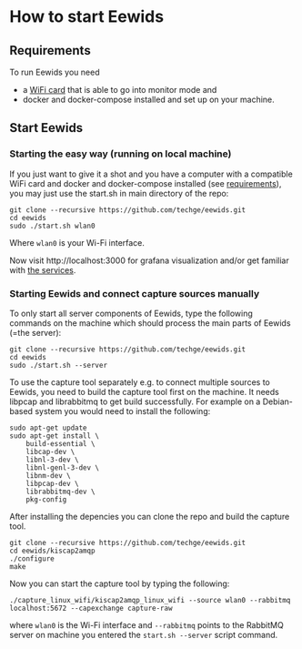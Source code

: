 # How to start Eewids

## Requirements

To run Eewids you need

* a [WiFi card](https://aircrack-ng.org/doku.php?id=compatible_cards) that is able to go into monitor mode and
* docker and docker-compose installed and set up on your machine.

## Start Eewids

### Starting the easy way (running on local machine)

If you just want to give it a shot and you have a computer with a compatible WiFi card and docker and docker-compose installed (see [requirements](#requirements)), you may just use the start.sh in main directory of the repo: 

```
git clone --recursive https://github.com/techge/eewids.git
cd eewids
sudo ./start.sh wlan0
```
Where ```wlan0``` is your Wi-Fi interface.

Now visit http://localhost:3000 for grafana visualization and/or get familiar with [the services](/plugins).

### Starting Eewids and connect capture sources manually 

To only start all server components of Eewids, type the following commands on the machine which should process the main parts of Eewids (=the server):

```
git clone --recursive https://github.com/techge/eewids.git
cd eewids
sudo ./start.sh --server
```

To use the capture tool separately e.g. to connect multiple sources to Eewids, you need to build the capture tool first on the machine. It needs libpcap and librabbitmq to get build successfully. For example on a Debian-based system you would need to install the following:

```
sudo apt-get update
sudo apt-get install \
    build-essential \
    libcap-dev \
    libnl-3-dev \
    libnl-genl-3-dev \
    libnm-dev \
    libpcap-dev \
    librabbitmq-dev \
    pkg-config
```

After installing the depencies you can clone the repo and build the capture tool.

```
git clone --recursive https://github.com/techge/eewids.git
cd eewids/kiscap2amqp
./configure
make
```

Now you can start the capture tool by typing the following:

```
./capture_linux_wifi/kiscap2amqp_linux_wifi --source wlan0 --rabbitmq localhost:5672 --capexchange capture-raw
``` 

where `wlan0` is the Wi-Fi interface and `--rabbitmq` points to the RabbitMQ server on machine you entered the `start.sh --server` script command.

